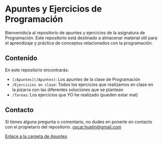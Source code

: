 # Apuntes y Ejercicios de Programación

Bienvenido/a al repositorio de apuntes y ejercicios de la asignatura de Programación. Este repositorio está destinado a almacenar material útil para el aprendizaje y práctica de conceptos relacionados con la programación.

## Contenido

En este repositorio encontrarás:

- `[/Apuntes](/Apuntes)`: Los apuntes de la clase de Programación
- `/Ejercicios en clase`: Todos los ejercicios que realizamos en clase en la pizarra con las diferentes soluciones que se plantean
- `/Tareas`: Los ejercicios que YO he realizado (pueden estar mal)

## Contacto

Si tienes alguna pregunta o comentario, no dudes en ponerte en contacto con el propietario del repositorio.
oscar.huelin@gmail.com

[Enlace a la carpeta de Apuntes](/Apuntes)
